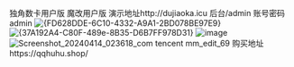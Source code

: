 独角数卡用户版
魔改用户版 演示地址http://dujiaoka.icu
后台/admin
账号密码admin
![{FD628DDE-6C10-4332-A9A1-2BD078BE97E9}](https://github.com/19910205/dujiaoka-/assets/117512395/d116ce31-1ebc-4cf7-a3de-0aabaa63449a)
![{37A192A4-C80F-489e-8B35-D6B7FF978D31}](https://github.com/19910205/dujiaoka-/assets/117512395/c5046204-e3ea-4c05-a917-156ed4e71eb0)
![image](https://github.com/19910205/dujiaoka-/assets/117512395/7b0759f9-92c2-46d1-9e58-356fad1cf207)
![Screenshot_20240414_023618_com tencent mm_edit_69](https://github.com/19910205/dujiaoka-/assets/117512395/f1804dfe-38ce-4d17-a658-01247be4161c)
购买地址https://qqhuhu.shop/
